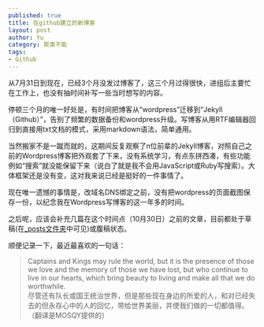```yaml
--- 
published: true
title: 在github建立的新博客
layout: post
author: Yu
category: 聚类不能
tags:
- Github
---
```

从7月31日到现在，已经3个月没发过博客了，这三个月过得很快，进组后主要忙在工作上，也没有抽时间补写一些当时想写的内容。

停顿三个月的唯一好处是，有时间把博客从<q>wordpress</q>迁移到<q>Jekyll（Github）</q>，告别了频繁的数据备份和wordpress升级。写博客从用RTF编辑器回归到直接用txt文档的模式，采用markdown语法，简单通用。

当然搬家不是一蹴而就的，这期间反复观察了n位前辈的Jekyll博客，对照自己之前的Wordpress博客把外观套了下来，没有系统学习，有点东拼西凑，有些功能例如“搜索”就没能保留下来（说白了就是我不会用JavaScript或Ruby写搜索）。大体框架还是没有变，这对我来说已经是挺好的一件事情了。

现在唯一遗憾的事情是，改域名DNS绑定之前，没有把wordpress的页面截图保存一份，以纪念我在Wordpress写博客的这一年多的时间。

之后呢，应该会补充几篇在这个时间点（10月30日）之前的文章，目前都处于草稿(在[_posts文件夹](https://github.com/yulijia/cn/tree/gh-pages/_posts "_posts文件夹")中可见)或腹稿状态。

顺便记录一下，最近最喜欢的一句话：

>Captains and Kings may rule the world, but it is the presence of those we love and the memory of those we have lost, but who continue to live in our hearts, which bring beauty to living and make all that we do worthwhile.  
尽管还有队长或国王统治世界，但是那些现在身边的所爱的人，和对已经失去的但永存心中的人的回忆，带给世界美丽，并使我们做的一切都值得。（翻译是MOSQY提供的）
